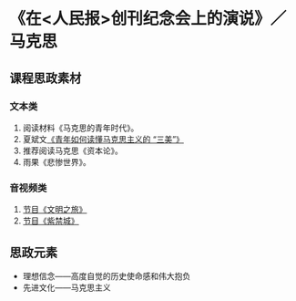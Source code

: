 # 《在<人民报>创刊纪念会上的演说》／马克思

## 课程思政素材

### 文本类

1. 阅读材料《马克思的青年时代》。
2. 夏斌文[《青年如何读懂马克思主义的 “三美”》](http://theory.people.com.cn/n1/2020/0410/c40531-31669219.html)
3. 推荐阅读马克思《资本论》。
4. 雨果《悲惨世界》。

### 音视频类

1. [节目《文明之旅》](http://tv.cctv.com/2018/09/18/VIDAxWHONkvt1uuMo9EpvQrE180918.shtml)
2. [节目《紫禁城》](https://www.bilibili.com/bangumi/play/ss39681?spm_id_from=333.337.0.0)

## 思政元素

- 理想信念——高度自觉的历史使命感和伟大抱负
- 先进文化——马克思主义
